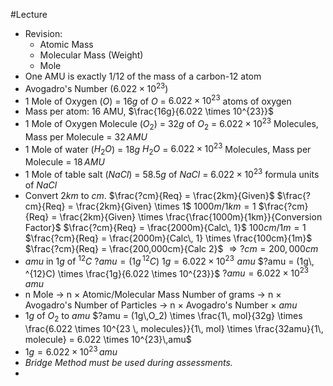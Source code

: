 #Lecture
- Revision:
	- Atomic Mass
	- Molecular Mass (Weight)
	- Mole
- One AMU is exactly 1/12 of the mass of a carbon-12 atom
- Avogadro's Number ($6.022\times10^{23}$)
- $1$ Mole of Oxygen ($O$) = $16g$ of $O$ = $6.022 \times 10^{23}$ atoms of oxygen
- Mass per atom: 16 AMU, $\frac{16g}{6.022 \times 10^{23}}$
- 1 Mole of Oxygen Molecule ($O_2$) = $32g$ of $O_2$ = $6.022 \times 10^{23}$ Molecules, Mass per Molecule = $32\, AMU$
- 1 Mole of water ($H_2O$) = $18g$ $H_2O$ = $6.022 \times 10^{23}$ Molecules, Mass per Molecule = $18\,AMU$
- 1 Mole of table salt ($NaCl$) = $58.5g$ of $NaCl$ = $6.022 \times 10^{23}$ formula units of $NaCl$
- Convert $2km$ to $cm$.
  $\frac{?cm}{Req} = \frac{2km}{Given}$
    $\frac{?cm}{Req} = \frac{2km}{Given} \times 1$
    $1000m / 1km = 1$
    $\frac{?cm}{Req} = \frac{2km}{Given} \times \frac{\frac{1000m}{1km}}{Conversion Factor}$
    $\frac{?cm}{Req} = \frac{2000m}{Calc\, 1}$
    $100cm / 1m = 1$
    $\frac{?cm}{Req} = \frac{2000m}{Calc\, 1} \times \frac{100cm}{1m}$
    $\frac{?cm}{Req} = \frac{200,000cm}{Calc 2}$
    $\Rightarrow ?cm = 200,000cm$
- $amu$ in $1g$ of $^{12}C$
  $?amu = (1g\, ^{12}C)$
  $1g = 6.022 \times 10^{23}\,\, amu$
  $?amu = (1g\, ^{12}C) \times \frac{1g}{6.022 \times 10^{23}}$
  $?amu = 6.022 \times 10^{23} \,\,amu$
- n Mole $\to$ n $\times$ Atomic/Molecular Mass Number of grams $\to$ n $\times$ Avogadro's Number of Particles $\to$ n $\times$ Avogadro's Number $\times$ $amu$
- $1g$ of $O_2$ to $amu$
  $?amu = (1g\,O_2) \times \frac{1\, mol}{32g} \times \frac{6.022 \times 10^{23 \, molecules}}{1\, mol} \times \frac{32amu}{1\, molecule} = 6.022 \times 10^{23}\,amu$
- $1g = 6.022 \times 10^{23} \, amu$
- *Bridge Method must be used during assessments.*
- 